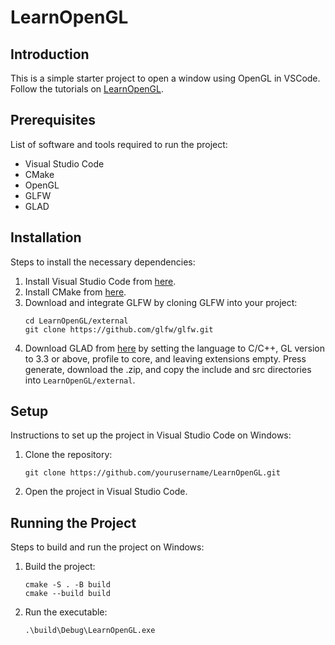 # LearnOpenGL

## Introduction
This is a simple starter project to open a window using OpenGL in VSCode. Follow the tutorials on [LearnOpenGL](https://learnopengl.com).

## Prerequisites
List of software and tools required to run the project:
* Visual Studio Code
* CMake
* OpenGL
* GLFW
* GLAD

## Installation
Steps to install the necessary dependencies:
1. Install Visual Studio Code from [here](https://code.visualstudio.com/).
2. Install CMake from [here](https://cmake.org/download/).
3. Download and integrate GLFW by cloning GLFW into your project:
    ```
    cd LearnOpenGL/external
    git clone https://github.com/glfw/glfw.git
    ```
4. Download GLAD from [here](https://glad.dav1d.de/) by setting the language to C/C++, GL version to 3.3 or above, profile to core, and leaving extensions empty. Press generate, download the .zip, and copy the include and src directories into `LearnOpenGL/external`.

## Setup
Instructions to set up the project in Visual Studio Code on Windows:
1. Clone the repository:
    ```
    git clone https://github.com/yourusername/LearnOpenGL.git
    ```
2. Open the project in Visual Studio Code.

## Running the Project
Steps to build and run the project on Windows:
1. Build the project:
    ```
    cmake -S . -B build
    cmake --build build
    ```
2. Run the executable:
    ```
    .\build\Debug\LearnOpenGL.exe
    ```
